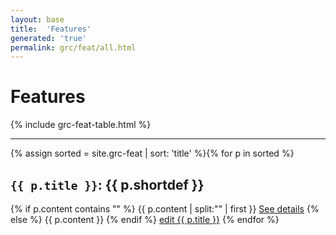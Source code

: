 ```yaml
---
layout: base
title:  'Features'
generated: 'true'
permalink: grc/feat/all.html
---
```


# Features

{% include grc-feat-table.html %}

----------

{% assign sorted = site.grc-feat | sort: 'title' %}{% for p in sorted %}
<a id="al-grc-feat/{{ p.title }}" class="al-dest"/>
<h2><code>{{ p.title }}</code>: {{ p.shortdef }}</h2>
{% if p.content contains "<!--details-->" %}    
{{ p.content | split:"<!--details-->" | first }}
<a href="{{ p.title }}" class="al-doc">See details</a>
{% else %}
{{ p.content }}
{% endif %}
<a href="{{ site.git_edit }}/{% if p.collection %}{{ p.relative_path }}{% else %}{{ p.path }}{% endif %}" target="#">edit {{ p.title }}</a>
{% endfor %}
